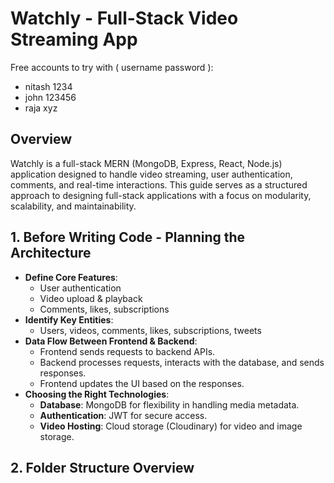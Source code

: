 # Watchly - Full-Stack Video Streaming App

Free accounts to try with ( username password ):
- nitash 1234
- john 123456
- raja xyz

## Overview
Watchly is a full-stack MERN (MongoDB, Express, React, Node.js) application designed to handle video streaming, user authentication, comments, and real-time interactions. This guide serves as a structured approach to designing full-stack applications with a focus on modularity, scalability, and maintainability.

## 1. Before Writing Code - Planning the Architecture
- **Define Core Features**:
  - User authentication
  - Video upload & playback
  - Comments, likes, subscriptions
- **Identify Key Entities**:
  - Users, videos, comments, likes, subscriptions, tweets
- **Data Flow Between Frontend & Backend**:
  - Frontend sends requests to backend APIs.
  - Backend processes requests, interacts with the database, and sends responses.
  - Frontend updates the UI based on the responses.
- **Choosing the Right Technologies**:
  - **Database**: MongoDB for flexibility in handling media metadata.
  - **Authentication**: JWT for secure access.
  - **Video Hosting**: Cloud storage (Cloudinary) for video and image storage.

## 2. Folder Structure Overview
